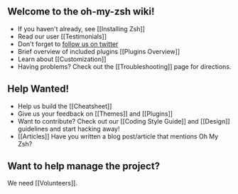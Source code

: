 ## Welcome to the oh-my-zsh wiki!

- If you haven't already, see [[Installing Zsh]]
- Read our user [[Testimonials]]
- Don't forget to [follow us on twitter](http://twitter.com/ohmyzsh)
- Brief overview of included plugins [[Plugins Overview]]
- Learn about [[Customization]]
- Having problems? Check out the [[Troubleshooting]] page for directions.


## Help Wanted!

- Help us build the [[Cheatsheet]]
- Give us your feedback on [[Themes]] and [[Plugins]]
- Want to contribute? Check out our [[Coding Style Guide]] and [[Design]] guidelines and start hacking away!
- [[Articles]] Have you written a blog post/article that mentions Oh My Zsh?

## Want to help manage the project?

We need [[Volunteers]].
